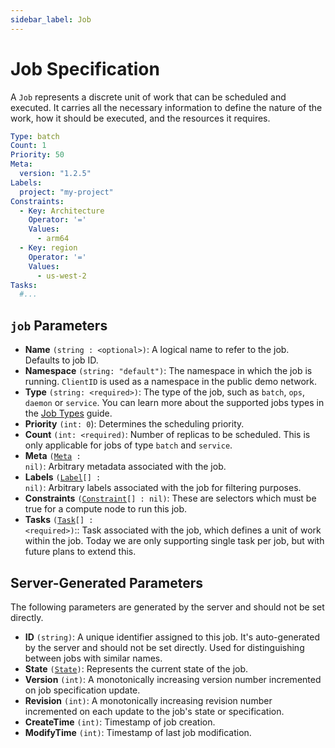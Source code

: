 ```yaml
---
sidebar_label: Job
---
```


# Job Specification

A `Job` represents a discrete unit of work that can be scheduled and executed. It carries all the necessary information to define the nature of the work, how it should be executed, and the resources it requires.

```yaml
Type: batch
Count: 1
Priority: 50
Meta:
  version: "1.2.5"
Labels:
  project: "my-project"
Constraints:
  - Key: Architecture
    Operator: '='
    Values:
      - arm64
  - Key: region
    Operator: '='
    Values:
      - us-west-2
Tasks:
  #...
```

## `job` Parameters
- **Name** `(string : <optional>)`: A logical name to refer to the job. Defaults to job ID.
- **Namespace** `(string: "default")`: The namespace in which the job is running. `ClientID` is used as a namespace in the public demo network.
- **Type** `(string: <required>)`: The type of the job, such as `batch`, `ops`, `daemon` or `service`. You can learn more about the supported jobs types in the [Job Types](/topic-guides/job-types) guide.
- **Priority** `(int: 0`): Determines the scheduling priority.
- **Count** `(int: <required)`: Number of replicas to be scheduled. This is only applicable for jobs of type `batch` and `service`.
- **Meta** <code>(<a href="./meta">Meta</a> : nil)</code>: Arbitrary metadata associated with the job.
- **Labels** <code>(<a href="./label">Label</a>[] : nil)</code>: Arbitrary labels associated with the job for filtering purposes.
- **Constraints** <code>(<a href="./constraint">Constraint</a>[] : nil)</code>: These are selectors which must be true for a compute node to run this job.
- **Tasks** <code>(<a href="./task">Task</a>[] : \<required\>)</code>:: Task associated with the job, which defines a unit of work within the job. Today we are only supporting single task per job, but with future plans to extend this. 

## Server-Generated Parameters
The following parameters are generated by the server and should not be set directly.
- **ID** `(string)`: A unique identifier assigned to this job. It's auto-generated by the server and should not be set directly. Used for distinguishing between jobs with similar names.
- **State** <code>(<a href="./state">State</a>)</code>: Represents the current state of the job.
- **Version** `(int)`: A monotonically increasing version number incremented on job specification update.
- **Revision** `(int)`: A monotonically increasing revision number incremented on each update to the job's state or specification.
- **CreateTime** `(int)`: Timestamp of job creation.
- **ModifyTime** `(int)`: Timestamp of last job modification.